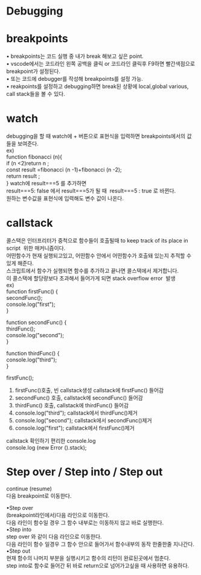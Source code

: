 # Debugging
# breakpoints
• breakpoints는 코드 실행 중 내가 break 해보고 싶은 point.<br/>
• vscode에서는 코드라인 왼쪽 공백을 클릭 or 코드라인 클릭후 F9하면 빨간색점으로 breakpoint가 설정된다.<br/>
• 또는 코드에 debugger를 작성해 breakpoints를 설정 가능.<br/>
• reakpoints를 설정하고 debugging하면 break된 상황에 local,global various, call stack들을 볼 수 있다.<br/>

# watch
debugging을 할 때 watch에 + 버튼으로 표현식을 입력하면 breakpoints에서의 값들을 보여준다.<br/>
ex)<br/>
function fibonacci (n){<br/>
  if (n <2)return n ;<br/>
  const result =fibonacci (n -1)+fibonacci (n -2);<br/>
  return result ;<br/>
}
watch에 result===5 를 추가하면<br/>
result===5: false 에서 result===5가 될 때  result===5 : true 로 바뀐다.<br/>
원하는 변수값을 표현식에 입력해도 변수 값이 나온다.<br/>

# callstack
콜스택은 인터프리터가 중척으로 함수들이 호출될때 to keep track of its place in script  위한 매커니즘이다.<br/>
어떤함수가 현재 실행되고있고, 어떤함수 안에서 어떤함수가 호출돼 있는지 추적할 수 있게 해준다.<br/>
스크립트에서 함수가 실행되면 함수를 추가하고 끝나면 콜스택에서 제거합니다.<br/>
이 콜스택에 할당량보다 초과해서 들어가게 되면 stack overflow error  발생<br/>
ex)<br/>
function firstFunc() {<br/>
  secondFunc();<br/>
  console.log("first");<br/>
}<br/>

function secondFunc() {<br/>
  thirdFunc();<br/>
  console.log("second");<br/>
}<br/>

function thirdFunc() {<br/>
  console.log("third");<br/>
}<br/>

firstFunc();
1. firstFunc()호출, 빈 callstack생성 callstack에 firstFunc() 들어감<br/>
2. secondFunc() 호출, callstack에 secondFunc() 들어감<br/>
3. thirdFunc() 호출, callstack에 thirdFunc() 들어감<br/>
4. console.log("third"); callstack에서 thirdFunc()제거<br/>
5. console.log("second"); callstack에서 secondFunc()제거<br/>
6. console.log("first"); callstack에서 firstFunc()제거<br/>

callstack 확인하기 편리한 console.log<br/>
console.log (new Error ().stack);<br/>
# Step over / Step into / Step out

continue (resume)<br/>
다음 breakpoint로 이동한다.<br/>

•Step over<br/>
(breakpoint라인에서)다음 라인으로 이동한다.<br/>
다음 라인이 함수일 경우 그 함수 내부로는 이동하지 않고 바로 실행한다.<br/>
•Step into<br/>
step over 와 같이 다음 라인으로 이동한다.<br/>
다음 라인이 함수 일경우 그 함수 안으로 들어가서 함수내부의 동작 한줄한줄 지나간다.<br/>
•Step out<br/>
현재 함수의 나머지 부분을 실행시키고 함수의 리턴이 완료된곳에서 멈춘다.<br/>
step into로 함수로 들어간 뒤 바로 return으로 넘어가고싶을 때 사용하면 유용하다.<br/>
